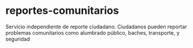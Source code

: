 # reportes-comunitarios
Servicio independiente de reporte ciudadano.  Ciudadanos pueden reportar problemas comunitarios  como alumbrado público, baches, transporte, y seguridad
